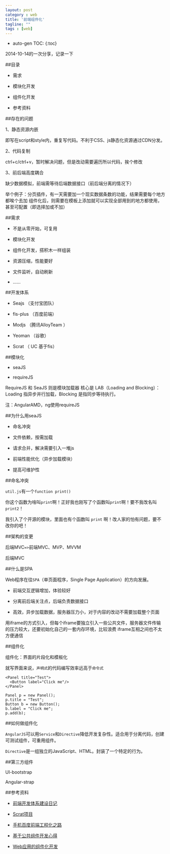 ```yaml
---
layout: post
category : web
title: '前端组件化'
tagline: ""
tags : [web]
--- 
```


* auto-gen TOC:
{:toc}

2014-10-14的一次分享，记录一下

##目录

- 需求

- 模块化开发

- 组件化开发

- 参考资料

<!--break-->

##存在的问题

1、静态资源内嵌

即写在script和style内，重复写代码。不利于CSS、js静态化资源通过CDN分发。

2、代码复制

ctrl+c/ctrl+v，暂时解决问题，但是改动需要遍历所以代码，挨个修改

3、前后端高度耦合

缺少数据模拟，前端需等待后端数据接口（前后端分离的情况下）

举个例子：分页插件，有一天需要加一个现实数据条数的功能，结果需要每个地方都唉个去加
组件化后，则需要在模板上添加就可以实现全部用到的地方都使用，甚至可配置（即选择加或不加）

##需求

- 不是从零开始，可复用

- 模块化开发

- 组件化开发，搭积木一样组装

- 资源压缩，性能要好

- 文件监听，自动刷新

- ……

##开发体系

- Seajs （支付宝团队）

- fis-plus （百度前端）

- Modjs （腾讯AlloyTeam ）

- Yeoman （谷歌）

- Scrat （ UC 基于fis）

##模块化

- seaJS

- requireJS

RequireJS 和 SeaJS 则是模块加载器
核心是 LAB（Loading and Blocking）：Loading 指异步并行加载，Blocking 是指同步等待执行。

注：AngularAMD，ng使用requireJS

##为什么用seaJS

- 命名冲突

- 文件依赖，按需加载

- 请求合并，解决需要引入一堆js

- 前端性能优化（异步加载模块）

- 提高可维护性

##命名冲突

`util.js`有一个`function print()`

你这个函数为啥叫`print`啊！正好我也刚写了个函数叫`print`啊！要不我改名叫`print2`！

我引入了个开源的模块，里面也有个函数叫 `print` 啊！改人家的怕有问题，要不改你的吧！

##架构的变更

后端MVC`=>`前端MVC、MVP、MVVM

后端MVC

##什么是SPA

Web程序在往`SPA`（单页面程序，Single Page Application）的方向发展。

- 前端交互逻辑增加，体验较好

- 分离前后端关注点，后端负责数据接口

- 高效，异步加载数据，服务器压力小，对于内容的改动不需要加载整个页面

用iframe的方式引入，但每个iframe要独立引入一些公共文件，服务器文件传输的压力较大，还要初始化自己的一套内存环境，比较浪费
iframe互相之间也不太方便通信

##组件化

组件化：界面的片段化和模板化

就写界面来说，`声明式`的代码编写效率远高于`命令式`

	<Panel title="Test">
	  <Button label="Click me"/>
	</Panel>

	Panel p = new Panel();
	p.title = "Test";
	Button b = new Button();
	b.label = "Click me";
	p.add(b);

##如何做组件化
   
`AngularJS`可以用`Service`和`Directive`降低开发复杂性。适合用于分离代码，创建可测试组件，可重用组件。

`Directive`是一组独立的JavaScript、HTML。封装了一个特定的行为。

##第三方组件

UI-bootstrap

Angular-strap

##参考资料

- [前端开发体系建设日记](https://github.com/fouber/blog/blob/0f209ae98263a4d40c4724311cc09d57ea77fa09/201404/01.md)

- [Scrat项目](http://scrat-team.github.io/)

- [手机百度前端工程化之路](http://mweb.baidu.com/p/baidusearch-front-end-road.html)

- [基于公共组件开发心得](http://www.imooc.com/video/3991)

- [Web应用的组件化开发](https://github.com/xufei/blog/blob/master/posts/2013-11-20-Web%E5%BA%94%E7%94%A8%E7%9A%84%E7%BB%84%E4%BB%B6%E5%8C%96%E5%BC%80%E5%8F%91%EF%BC%88%E4%B8%80%EF%BC%89.md)







